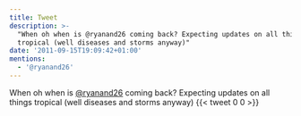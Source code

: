 ```yaml
---
title: Tweet
description: >-
  "When oh when is @ryanand26 coming back? Expecting updates on all things
  tropical (well diseases and storms anyway)"
date: '2011-09-15T19:09:42+01:00'
mentions:
  - '@ryanand26'
---
```

When oh when is [@ryanand26](https://twitter.com/@ryanand26) coming back? Expecting updates on all things tropical (well diseases and storms anyway)
      {{< tweet 0 0 >}}
    
